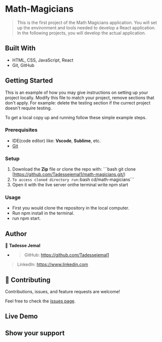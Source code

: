 # Math-Magicians

>  This is the first project of the Math Magicians application. You will set up the environment and tools needed to develop a React application. In the following projects, you will develop the actual application.

## Built With

- HTML, CSS, JavaScript, React
- Git, GitHub

## Getting Started

This is an example of how you may give instructions on setting up your project locally. Modify this file to match your project, remove sections that don't apply. For example: delete the testing section if the currect project doesn't require testing.

To get a local copy up and running follow these simple example steps.
### Prerequisites
 - IDE(code editor) like: **Vscode**, **Sublime**, etc.  
 - [Git](https://www.linode.com/docs/guides/how-to-install-git-on-linux-mac-and-windows/)

### Setup
  1. Download the **Zip** file or clone the repo with: ```bash git clone [https://github.com/Tadessejemal1/math-magicians.git/)
  2.  ``` To access cloned directory run: ```bash cd/math-magicians``` 
  3. Open it with the live server onthe terminal write npm start

### Usage
  - First you would clone the repository in the local computer.
  - Run npm install in the terminal.
  - run npm start.

## Author

👤 **Tadesse Jemal**

-  > GitHub: https://github.com/Tadessejemal1 
  > LinkedIn: https://www.linkedin.com

## 🤝 Contributing

Contributions, issues, and feature requests are welcome!

Feel free to check the [issues page](../../issues/).

## Live Demo

## Show your support
